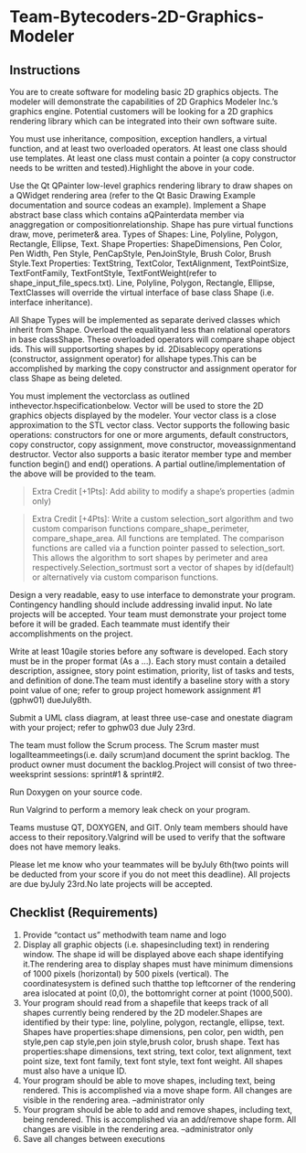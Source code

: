 # Team-Bytecoders-2D-Graphics-Modeler

## Instructions
You are to create software for modeling basic 2D graphics objects. The modeler will demonstrate the capabilities of 2D Graphics Modeler Inc.’s graphics engine. Potential customers will be looking for a 2D graphics rendering library which can be integrated into their own software suite.

You must use inheritance, composition, exception handlers, a virtual function, and at least two overloaded operators. At least one class should use templates. At least one class must contain a pointer (a copy constructor needs to be written and tested).Highlight the above in your code.

Use the Qt QPainter low-level graphics rendering library to draw shapes on a QWidget rendering area (refer to the Qt Basic Drawing Example documentation and source codeas an example). Implement a Shape abstract base class which contains aQPainterdata member via anaggregation or compositionrelationship. Shape has pure virtual functions draw, move, perimeter& area. Types of Shapes: Line, Polyline, Polygon, Rectangle, Ellipse, Text. Shape Properties: ShapeDimensions, Pen Color, Pen Width, Pen Style, PenCapStyle, PenJoinStyle, Brush Color, Brush Style.Text Properties: TextString, TextColor, TextAlignment, TextPointSize, TextFontFamily, TextFontStyle, TextFontWeight(refer to shape_input_file_specs.txt). Line, Polyline, Polygon, Rectangle, Ellipse, TextClasses will override the virtual interface of base class Shape (i.e. interface inheritance).

All Shape Types will be implemented as separate derived classes which inherit from Shape. Overload the equalityand less than relational operators in base classShape. These overloaded operators will compare shape object ids. This will supportsorting shapes by id. 2Disablecopy operations (constructor, assignment operator) for allshape types.This can be accomplished by marking the copy constructor and assignment operator for class Shape as being deleted.

You must implement the vectorclass as outlined inthevector.hspecificationbelow. Vector will be used to store the 2D graphics objects displayed by the modeler. Your vector class is a close approximation to the STL vector class. Vector supports the following basic operations: constructors for one or more arguments, default constructors, copy constructor, copy assignment, move constructor, moveassignmentand destructor. Vector also supports a basic iterator member type and member function begin() and end() operations. A partial outline/implementation of the above will be provided to the team.

>Extra Credit [+1Pts]: Add ability to modify a shape’s properties (admin only)

>Extra Credit [+4Pts]: Write a custom selection_sort algorithm and two custom comparison functions compare_shape_perimeter, compare_shape_area. All functions are templated. The comparison functions are called via a function pointer passed to selection_sort. This allows the algorithm to sort shapes by perimeter and area respectively.Selection_sortmust sort a vector of shapes by id(default) or alternatively via custom comparison functions.

Design a very readable, easy to use interface to demonstrate your program. Contingency handling should include addressing invalid input. No late projects will be accepted. Your team must demonstrate your project tome before it will be graded. Each teammate must identify their accomplishments on the project.

Write at least 10agile stories before any software is developed. Each story must be in the proper format (As a ...). Each story must contain a detailed description, assignee, story point estimation, priority, list of tasks and tests, and definition of done.The team must identify a baseline story with a story point value of one; refer to group project homework assignment #1 (gphw01) dueJuly8th.

Submit a UML class diagram, at least three use-case and onestate diagram with your project; refer to gphw03 due July 23rd.

The team must follow the Scrum process. The Scrum master must logallteammeetings(i.e. daily scrum)and document the sprint backlog. The product owner must document the backlog.Project will consist of two three-weeksprint sessions: sprint#1 & sprint#2.

Run Doxygen on your source code.

Run Valgrind to perform a memory leak check on your program.

Teams mustuse QT, DOXYGEN, and GIT. Only team members should have access to their repository.Valgrind will be used to verify that the software does not have memory leaks.

Please let me know who your teammates will be byJuly 6th(two points will be deducted from your score if you do not meet this deadline). All projects are due byJuly 23rd.No late projects will be accepted.

## Checklist (Requirements)

1. Provide “contact us” methodwith team name and logo
3. Display all graphic objects (i.e. shapesincluding text) in rendering window. The shape id will be displayed above each shape identifying it.The rendering area to display shapes must have minimum dimensions of 1000 pixels (horizontal) by 500 pixels (vertical). The coordinatesystem is defined such thatthe top leftcorner of the rendering area islocated at point (0,0), the bottomright corner at point (1000,500).
4. Your program should read from a shapefile that keeps track of all shapes currently being rendered by the 2D modeler.Shapes are identified by their type: line, polyline, polygon, rectangle, ellipse, text. Shapes have properties:shape dimensions, pen color, pen width, pen style,pen cap style,pen join style,brush color, brush shape. Text has properties:shape dimensions, text string, text color, text alignment, text point size, text font family, text font style, text font weight. All shapes must also have a unique ID.
5. Your program should be able to move shapes, including text, being rendered. This is accomplished via a move shape form. All changes are visible in the rendering area. –administrator only
6. Your program should be able to add and remove shapes, including text, being rendered. This is accomplished via an add/remove shape form. All changes are visible in the rendering area. –administrator only
7. Save all changes between executions
